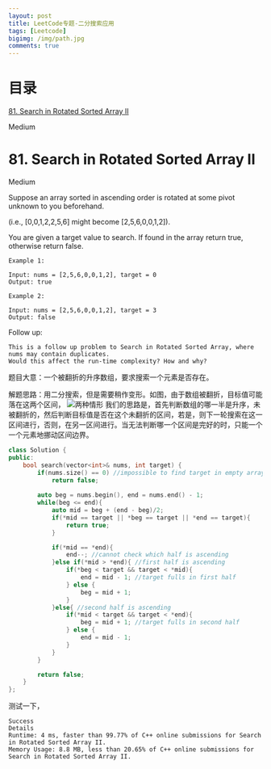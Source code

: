 ```yaml
---
layout: post
title: LeetCode专题-二分搜索应用
tags: [Leetcode]
bigimg: /img/path.jpg
comments: true
---
```


# 目录

[81. Search in Rotated Sorted Array II](#jump81)

<span id="jump81">Medium</span>

# 81. Search in Rotated Sorted Array II

Medium

Suppose an array sorted in ascending order is rotated at some pivot unknown to you beforehand.

(i.e., [0,0,1,2,2,5,6] might become [2,5,6,0,0,1,2]).

You are given a target value to search. If found in the array return true, otherwise return false.
```
Example 1:

Input: nums = [2,5,6,0,0,1,2], target = 0
Output: true

Example 2:

Input: nums = [2,5,6,0,0,1,2], target = 3
Output: false
```
Follow up:

    This is a follow up problem to Search in Rotated Sorted Array, where nums may contain duplicates.
    Would this affect the run-time complexity? How and why?

题目大意：一个被翻折的升序数组，要求搜索一个元素是否存在。

解题思路：用二分搜索，但是需要稍作变形。如图，由于数组被翻折，目标值可能落在这两个区间，
![两种情形](https://img-blog.csdn.net/20160607112155596?watermark/2/text/aHR0cDovL2Jsb2cuY3Nkbi5uZXQv/font/5a6L5L2T/fontsize/400/fill/I0JBQkFCMA==/dissolve/70/gravity/Center)
我们的思路是，首先判断数组的哪一半是升序，未被翻折的，然后判断目标值是否在这个未翻折的区间，若是，则下一轮搜索在这一区间进行，否则，在另一区间进行。当无法判断哪一个区间是完好的时，只能一个一个元素地挪动区间边界。

```c++
class Solution {
public:
    bool search(vector<int>& nums, int target) {
        if(nums.size() == 0) //impossible to find target in empty array
            return false;
        
        auto beg = nums.begin(), end = nums.end() - 1;
        while(beg <= end){
            auto mid = beg + (end - beg)/2;
            if(*mid == target || *beg == target || *end == target){
                return true;
            }

            if(*mid == *end){ 
                end--; //cannot check which half is ascending
            }else if(*mid > *end){ //first half is ascending
                if(*beg < target && target < *mid){
                    end = mid - 1; //target fulls in first half
                } else {
                    beg = mid + 1;
                }
            }else{ //second half is ascending
                if(*mid < target && target < *end){
                    beg = mid + 1; //target fulls in second half
                } else {
                    end = mid - 1;
                }
            }
        }

        return false;        
    }
};
```
测试一下，
```
Success
Details
Runtime: 4 ms, faster than 99.77% of C++ online submissions for Search in Rotated Sorted Array II.
Memory Usage: 8.8 MB, less than 20.65% of C++ online submissions for Search in Rotated Sorted Array II.
```